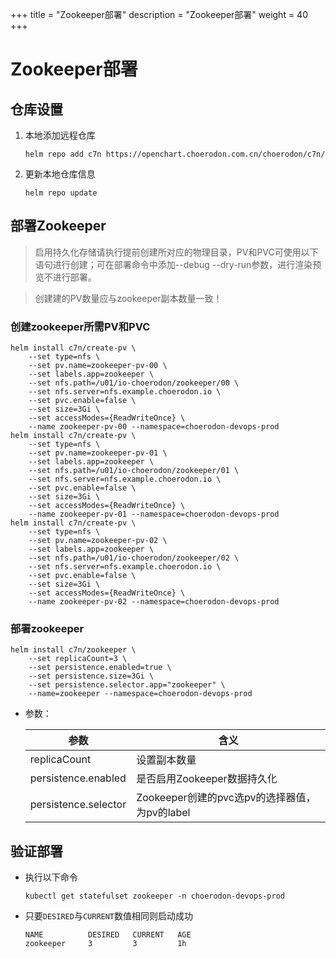 +++
title = "Zookeeper部署"
description = "Zookeeper部署"
weight = 40
+++

# Zookeeper部署

## 仓库设置

1. 本地添加远程仓库

    ```
    helm repo add c7n https://openchart.choerodon.com.cn/choerodon/c7n/
    ```
1. 更新本地仓库信息

    ```
    helm repo update 
    ```

## 部署Zookeeper

<blockquote class="note">
启用持久化存储请执行提前创建所对应的物理目录，PV和PVC可使用以下语句进行创建；可在部署命令中添加--debug --dry-run参数，进行渲染预览不进行部署。
</blockquote>

<blockquote class="warning">
创建建的PV数量应与zookeeper副本数量一致！
</blockquote>

### 创建zookeeper所需PV和PVC

```shell
helm install c7n/create-pv \
    --set type=nfs \
    --set pv.name=zookeeper-pv-00 \
    --set labels.app=zookeeper \
    --set nfs.path=/u01/io-choerodon/zookeeper/00 \
    --set nfs.server=nfs.example.choerodon.io \
    --set pvc.enable=false \
    --set size=3Gi \
    --set accessModes={ReadWriteOnce} \
    --name zookeeper-pv-00 --namespace=choerodon-devops-prod
helm install c7n/create-pv \
    --set type=nfs \
    --set pv.name=zookeeper-pv-01 \
    --set labels.app=zookeeper \
    --set nfs.path=/u01/io-choerodon/zookeeper/01 \
    --set nfs.server=nfs.example.choerodon.io \
    --set pvc.enable=false \
    --set size=3Gi \
    --set accessModes={ReadWriteOnce} \
    --name zookeeper-pv-01 --namespace=choerodon-devops-prod
helm install c7n/create-pv \
    --set type=nfs \
    --set pv.name=zookeeper-pv-02 \
    --set labels.app=zookeeper \
    --set nfs.path=/u01/io-choerodon/zookeeper/02 \
    --set nfs.server=nfs.example.choerodon.io \
    --set pvc.enable=false \
    --set size=3Gi \
    --set accessModes={ReadWriteOnce} \
    --name zookeeper-pv-02 --namespace=choerodon-devops-prod
```

### 部署zookeeper

```shell
helm install c7n/zookeeper \
    --set replicaCount=3 \
    --set persistence.enabled=true \
    --set persistence.size=3Gi \
    --set persistence.selector.app="zookeeper" \
    --name=zookeeper --namespace=choerodon-devops-prod
```

- 参数：

    参数 | 含义 
    --- |  --- 
    replicaCount|设置副本数量
    persistence.enabled|是否启用Zookeeper数据持久化
    persistence.selector|Zookeeper创建的pvc选pv的选择器值，为pv的label

## 验证部署

- 执行以下命令

    ```
    kubectl get statefulset zookeeper -n choerodon-devops-prod
    ```

- 只要`DESIRED`与`CURRENT`数值相同则启动成功

    ```
    NAME          DESIRED   CURRENT   AGE
    zookeeper     3         3         1h
    ```